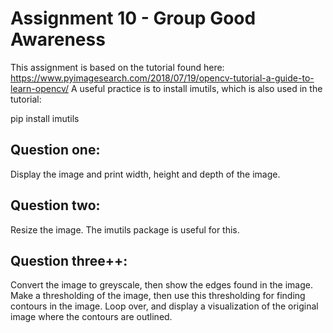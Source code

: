 # Assignment 10 - Group Good Awareness
This assignment is based on the tutorial found here: https://www.pyimagesearch.com/2018/07/19/opencv-tutorial-a-guide-to-learn-opencv/
A useful practice is to install imutils, which is also used in the tutorial:

pip install imutils

## Question one:
Display the image and print width, height and depth of the image.

## Question two:
Resize the image. The imutils package is useful for this.

## Question three++:
Convert the image to greyscale, then show the edges found in the image.
Make a thresholding of the image, then use this thresholding for finding contours in the image.
Loop over, and display a visualization of the original image where the contours are outlined.
